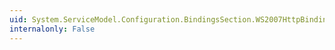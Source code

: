 ```yaml
---
uid: System.ServiceModel.Configuration.BindingsSection.WS2007HttpBinding
internalonly: False
---
```

